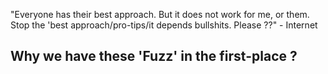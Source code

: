 "Everyone has their best approach. But it does not work for me, or them. 
Stop the 'best approach/pro-tips/it depends bullshits. Please ??" - Internet


## Why we have these 'Fuzz' in the first-place ?